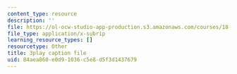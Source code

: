 ```yaml
---
content_type: resource
description: ''
file: https://ol-ocw-studio-app-production.s3.amazonaws.com/courses/18-01sc-single-variable-calculus-fall-2010/84aea860e0d91036c5e8d5f3d1437679_owkMzpN8WDc.srt
file_type: application/x-subrip
learning_resource_types: []
resourcetype: Other
title: 3play caption file
uid: 84aea860-e0d9-1036-c5e8-d5f3d1437679
---
```

